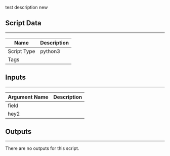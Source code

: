 test description new

## Script Data
---

| **Name** | **Description** |
| --- | --- |
| Script Type | python3 |
| Tags |  |

## Inputs
---

| **Argument Name** | **Description** |
| --- | --- |
| field |  |
| hey2 |  |

## Outputs
---
There are no outputs for this script.
